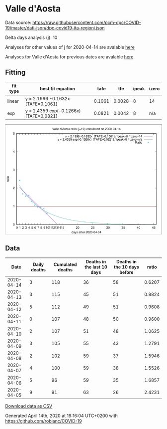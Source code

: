 # Valle d'Aosta

Data source: https://raw.githubusercontent.com/pcm-dpc/COVID-19/master/dati-json/dpc-covid19-ita-regioni.json

Delta days analysis (j): 10

Analyses for other values of j for 2020-04-14 are avalable [here](../2020-04-14/README.md)

Analyses for Valle d'Aosta for previous dates are avalable [here](../README.md)

## Fitting 
|fit type|best fit equation|tafe|tfe|ipeak|izero|
|-------|-----|--------|------|---|---|
|linear|y = 2.1996 -0.1632x  [TAFE=0.1061]|0.1061|0.0028|8|14|
|exp|y = 2.4359 exp(-0.1266x)  [TAFE=0.0821]|0.0821|0.0042|8|n/a|

![Plot](COVID-19_valle_d'aosta_j10_2020-04-14.png)

## Data
|Date|Daily deaths|Cumulated deaths|Deaths in the last 10 days|Deaths in the 10 days before|ratio|
|----|----------|-----------|-------|--------------------|-----|
|2020-04-14|3|118|36|58|0.6207|
|2020-04-13|3|115|45|51|0.8824|
|2020-04-12|5|112|49|51|0.9608|
|2020-04-11|0|107|48|50|0.9600|
|2020-04-10|2|107|51|48|1.0625|
|2020-04-09|3|105|55|43|1.2791|
|2020-04-08|2|102|59|37|1.5946|
|2020-04-07|4|100|59|38|1.5526|
|2020-04-06|5|96|59|35|1.6857|
|2020-04-05|9|91|63|26|2.4231|

[Download data as CSV](COVID-19_valle_d'aosta_j10_2020-04-14.csv)

Generated April 14th, 2020 at 19:16:04 UTC+0200 with https://github.com/robianc/COVID-19
